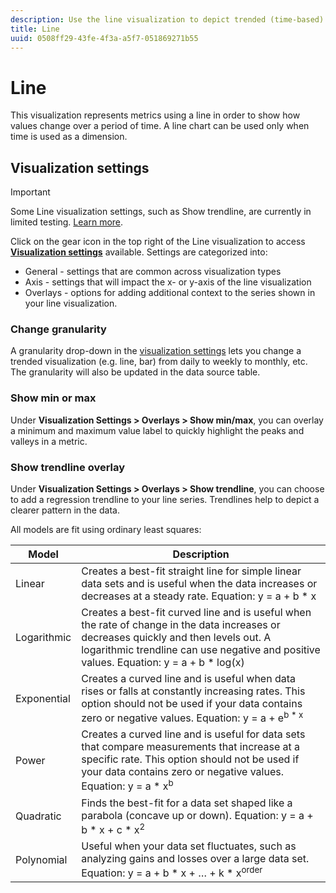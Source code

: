 ```yaml
---
description: Use the line visualization to depict trended (time-based) data sets
title: Line
uuid: 0508ff29-43fe-4f3a-a5f7-051869271b55
---
```


# Line

This visualization represents metrics using a line in order to show how values change over a period of time. A line chart can be used only when time is used as a dimension.

## Visualization settings

>[!IMPORTANT]
>
> Some Line visualization settings, such as Show trendline, are currently in limited testing. [Learn more](https://docs.adobe.com/content/help/en/analytics/landing/an-releases.html).

Click on the gear icon in the top right of the Line visualization to access [**Visualization settings**](https://docs.adobe.com/content/help/en/analytics/analyze/analysis-workspace/visualizations/freeform-analysis-visualizations.html#section_D3BB5042A92245D8BF6BCF072C66624B) available. Settings are categorized into:

* General - settings that are common across visualization types
* Axis - settings that will impact the x- or y-axis of the line visualization
* Overlays - options for adding additional context to the series shown in your line visualization.

### Change granularity

A granularity drop-down in the [visualization settings](/help/analyze/analysis-workspace/visualizations/freeform-analysis-visualizations.md#section_D3BB5042A92245D8BF6BCF072C66624B) lets you change a trended visualization (e.g. line, bar) from daily to weekly to monthly, etc. The granularity will also be updated in the data source table.

### Show min or max

Under **Visualization Settings > Overlays > Show min/max**, you can overlay a minimum and maximum value label to quickly highlight the peaks and valleys in a metric.

### Show trendline overlay

Under **Visualization Settings > Overlays > Show trendline**, you can choose to add a regression trendline to your line series. Trendlines help to depict a clearer pattern in the data. 

All models are fit using ordinary least squares:

|Model|Description|
|---|---|
|Linear|Creates a best-fit straight line for simple linear data sets and is useful when the data increases or decreases at a steady rate. Equation: y = a + b * x|
|Logarithmic|Creates a best-fit curved line and is useful when the rate of change in the data increases or decreases quickly and then levels out. A logarithmic trendline can use negative and positive values. Equation: y = a + b * log(x)|
|Exponential|Creates a curved line and is useful when data rises or falls at constantly increasing rates. This option should not be used if your data contains zero or negative values. Equation: y = a + e<sup>b * x|
|Power|Creates a curved line and is useful for data sets that compare measurements that increase at a specific rate. This option should not be used if your data contains zero or negative values. Equation: y = a * x<sup>b|
|Quadratic|Finds the best-fit for a data set shaped like a parabola (concave up or down). Equation: y = a + b * x + c * x<sup>2|
|Polynomial| Useful when your data set fluctuates, such as analyzing gains and losses over a large data set. Equation: y = a + b * x + … + k * x<sup>order|
